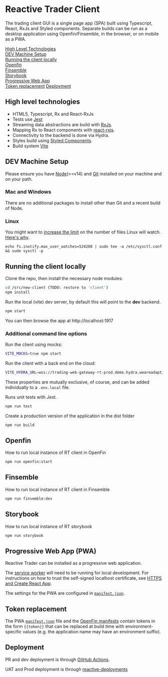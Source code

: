 # Reactive Trader Client

The trading client GUI is a single page app (SPA) built using Typescript, React, RxJs and Styled components. Separate builds can be run as a desktop application using Openfin/Finsemble, in the browser, or on mobile as a PWA.

[High Level Technologies](#high-level-technologies)  
[DEV Machine Setup](#dev-machine-setup)  
[Running the client locally](#running-the-client-locally)  
[Openfin](#openfin)  
[Finsemble](#finsemble)  
[Storybook](#storybook)  
[Progressive Web App](#progressive-web-app)  
[Token replacement](#token-replacement)
[Deployment](#deployment)

## High level technologies

- HTML5, Typescript, Rx and React-RxJs
- Tests use [Jest](https://jestjs.io/)
- Streaming data abstractions are build with [RxJs](https://github.com/Reactive-Extensions/RxJS).
- Mapping Rx to React components with [react-rxjs](https://react-rxjs.org/).
- Connectivity to the backend is done via Hydra.
- Styles build using [Styled Components](https://www.styled-components.com/).
- Build system [Vite](https://vitejs.dev/)

## DEV Machine Setup

Please ensure you have [Node](https://nodejs.org)(>=v14) and [Git](https://git-scm.com/downloads) installed on your machine and on your path.

### Mac and Windows

There are no additional packages to install other than Git and a recent build of Node.

### Linux

You might want to [increase the limit](http://stackoverflow.com/questions/16748737/grunt-watch-error-waiting-fatal-error-watch-enospc) on the number of files Linux will watch. [Here's why](https://github.com/coryhouse/react-slingshot/issues/6).

```
echo fs.inotify.max_user_watches=524288 | sudo tee -a /etc/sysctl.conf && sudo sysctl -p
```

## Running the client locally

Clone the repo, then install the necessary node modules:

```sh
cd /src/new-client (TODO: restore to 'client')
npm install
```

Run the local (vite) dev server, by default this will point to the **dev** backend.

```sh
npm start
```

You can then browse the app at http://localhost:1917

### Additional command line options

Run the client using mocks:

```sh
VITE_MOCKS=true npm start
```

Run the client with a back end on the cloud:

```sh
VITE_HYDRA_URL=wss://trading-web-gateway-rt-prod.demo.hydra.weareadaptive.com npm start
```

These properties are mutually exclusive, of course, and can be added individually to a `.env.local` file.

Runs unit tests with Jest.

```sh
npm run test
```

Create a production version of the application in the dist folder

```sh
npm run build
```

## Openfin

How to run local instance of RT client in OpenFin

```sh
npm run openfin:start
```

## Finsemble

How to run local instance of RT client in Finsemble

```sh
npm run finsemble:dev
```

## Storybook

How to run local instance of RT storybook

```sh
npm run storybook
```

## Progressive Web App (PWA)

Reactive Trader can be installed as a progressive web application.

The [service worker](src/serviceWorker.js) will need to be running for local development. For instructions on how to trust the self-signed localhost certificate, see [HTTPS and Create React App](https://medium.com/@danielgwilson/https-and-create-react-app-3a30ed31c904).

The settings for the PWA are configured in [`manifest.json`](public/manifest.json).

## Token replacement

The PWA [`manifest.json`](public/manifest.json) file and the [OpenFin manifests](public/openfin) contain tokens in the form `{{token}}` that can be replaced at build time with environment-specific values (e.g. the application name may have an environment suffix).

## Deployment

PR and dev deployment is through [GitHub Actions](https://github.com/AdaptiveConsulting/ReactiveTraderCloud/tree/master/.github/workflows).

UAT and Prod deployment is through [reactive-deployments](https://github.com/AdaptiveConsulting/reactive-deployments)
